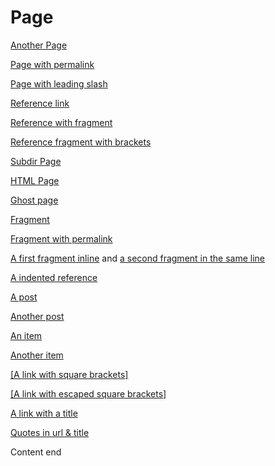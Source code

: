 ---
---

# Page

[Another Page](another-page.md)

[Page with permalink](page-with-permalink.md)

[Page with leading slash](/another-page.md)

[Reference link][reference]

[Reference with fragment][reference-with-fragment]

[Reference fragment with brackets][reference-brackets]

[Subdir Page](subdir/page.md)

[HTML Page](html-page.html)

[Ghost page](ghost-page.md)

[Fragment](another-page.md#foo)

[Fragment with permalink](page-with-permalink.md#foo)

[A first fragment inline](another-page.md#foo) and [a second fragment in the same line](page-with-permalink.md#bar)

[A indented reference][indented-reference]

[A post](_posts/2016-01-01-test.md)

[Another post](subdir/_posts/2016-01-01-test.md)

[An item](_items/some-item.md)

[Another item](_items/some-subdir/another-item.md)

[[A link with square brackets]](another-page.md)

[\[A link with escaped square brackets\]](/another-page.md)

[A link with a title](another-page.md "This is a link with a \"title\"")

[Quotes in url & title](/another-page.md#'apostrophe' 'Quotes in url & title')

Content end

[reference]: another-page.md

[reference-with-fragment]: another-page.md#foo

[reference-brackets]: another-page.md#(bar)

  [indented-reference]: another-page.md

[reference-with-whitespace]: another-page.md  

[reference-with-title]: another-page.md "This is a reference with a title"
